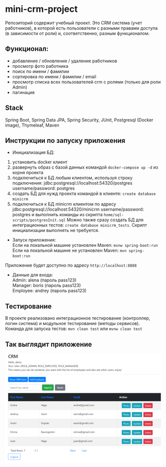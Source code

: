 # mini-crm-project
Репозиторий содержит учебный проект. Это CRM система (учет работников), в которой есть пользователи с разными правами доступа (в зависимости от роли) и, соответственно, разным функционалом. 

## Функционал:
- добавление / обновление / удаление работников
- просмотр фото работника
- поиск по имени / фамилии
- сортировка по имени / фамилии / email
- просмотр списка всех пользователей crm с ролями (только для роли Admin)
- пагинация

## Stack
Spring Boot, Spring Data JPA, Spring Security, JUnit, Postgresql (Docker image), Thymeleaf, Maven

## Инструкции по запуску приложения
- Инициализация БД:
1. установить docker клиент
2. развернуть образ с базой данных командой ``` docker-compose up -d ``` из корня проекта
3. подключиться к БД любым клиентом, используя строку подключения: jdbc:postgresql://localhost:54320/postgres username/password: postgres
4. создать БД для нужд проекта командой в клиенте: ``` create database minicrm ```
5. подключиться к БД minicrm клиентом по адресу jdbc:postgresql://localhost:54320/minicrm username/password: postgres и выполнить команды из скрипта ``` home/sql-scripts/postgresInit.sql ``` 
Можно также сразу создать БД для интеграционных тестов: ``` create database minicrm_tests ```. Скрипт инициализации выполнять не требуется.

- Запуск приложения:  
Если на локальной машине установлен Maven: ``` mvnw spring-boot:run ```  
Если на локальной машине не установлен Maven: ``` mvn spring-boot:run ```

Приложение будет доступно по адресу ``` http://localhost:8888 ```

- Данные для входа:  
Admin: alena (пароль pass123)  
Manager: boris (пароль pass123)  
Employee: andrey (пароль pass123)

## Тестирование
В проекте реализовано интеграционное тестирование (контроллер, логин система) и модульное тестирование (методы сервисов).  
Команда для запуска тестов: ``` mvn clean test ``` или ``` mvnw clean test ```

## Так выглядит приложение

![alt text](crm-screenshot.png "crm-screenshot")

